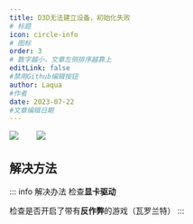 ```yaml
---
title: D3D无法建立设备，初始化失败
# 标题
icon: circle-info
# 图标
order: 3
# 数字越小，文章左侧排序越靠上
editLink: false
#禁用Github编辑按钮
author: Laqua
#作者
date: 2023-07-22
#文章编辑日期
---
```



![](https://bu.dusays.com/2023/08/20/64e211afa224b.png) 　　![](https://bu.dusays.com/2023/08/20/64e211dc1b648.png)

## **解决方法**

::: info 解决办法
检查**显卡驱动**

检查是否开启了带有**反作弊**的游戏（瓦罗兰特）
:::

